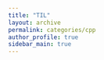 ```yaml
---
title: "TIL"
layout: archive
permalink: categories/cpp
author_profile: true
sidebar_main: true
---
```

